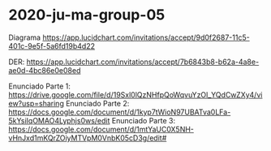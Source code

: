 # 2020-ju-ma-group-05

Diagrama 
https://app.lucidchart.com/invitations/accept/9d0f2687-11c5-401c-9e5f-5a6fd19b4d22

DER:
https://app.lucidchart.com/invitations/accept/7b6843b8-b62a-4a8e-ae0d-4bc86e0e08ed

Enunciado Parte 1:
https://drive.google.com/file/d/19Sxl0lQzNHfpQoWqvuYzOl_YQdCwZXy4/view?usp=sharing
Enunciado Parte 2:
https://docs.google.com/document/d/1kyp7tWioN97UBATva0LFa-5kYsiIqOMAO4Lyphjs0ws/edit
Enunciado Parte 3:
https://docs.google.com/document/d/1mtYaUC0X5NH-vHnJxd1mKQrZOiyMTVpM0VnbK05cD3g/edit#
